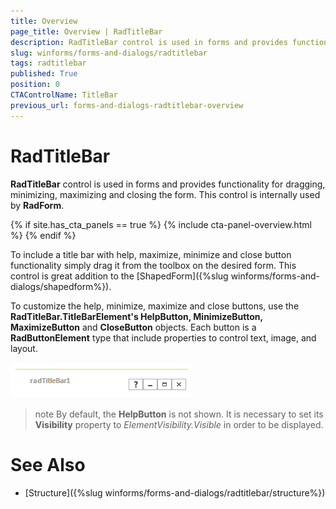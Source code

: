 ```yaml
---
title: Overview
page_title: Overview | RadTitleBar
description: RadTitleBar control is used in forms and provides functionality for dragging, minimizing, maximizing and closing the form. This control is internally used by RadForm.
slug: winforms/forms-and-dialogs/radtitlebar
tags: radtitlebar
published: True
position: 0
CTAControlName: TitleBar
previous_url: forms-and-dialogs-radtitlebar-overview
---
```


# RadTitleBar
  
__RadTitleBar__ control is used in forms and provides functionality for dragging, minimizing, maximizing and closing the form. This control is internally used by  __RadForm__.

{% if site.has_cta_panels == true %}
{% include cta-panel-overview.html %}
{% endif %}    

To include a title bar with help, maximize, minimize and close button functionality simply drag it from the toolbox on the desired form. This control is great addition to the [ShapedForm]({%slug winforms/forms-and-dialogs/shapedform%}).      	

To customize the help, minimize, maximize and close buttons, use the __RadTitleBar.TitleBarElement's HelpButton, MinimizeButton, MaximizeButton__ and __CloseButton__ objects. Each button is a __RadButtonElement__ type that include properties to control text, image, and layout.

![forms-and-dialogs-radtitlebar-overview 001](images/forms-and-dialogs-radtitlebar-overview001.png)

>note By default, the __HelpButton__ is not shown. It is necessary to set its __Visibility__ property to *ElementVisibility.Visible* in order to be displayed. 

# See Also

* [Structure]({%slug winforms/forms-and-dialogs/radtitlebar/structure%})	